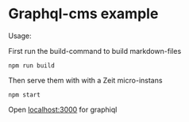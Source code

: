 # Graphql-cms example

Usage:

First run the build-command to build markdown-files

```npm run build```

Then serve them with with a Zeit micro-instans

```npm start```

Open [localhost:3000](http://localhost:3000) for graphiql
